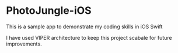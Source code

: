# PhotoJungle-iOS
This is a sample app to demonstrate my coding skills in iOS Swift

I have used VIPER architecture to keep this project scabale for future improvements.

